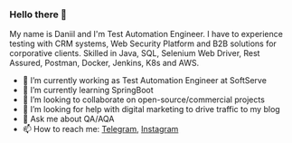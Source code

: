 ### Hello there 👋
My name is Daniil and I'm Test Automation Engineer. I have to experience testing with CRM systems, Web Security Platform and B2B solutions for corporative clients. Skilled in Java, SQL, Selenium Web Driver, Rest Assured, Postman, Docker, Jenkins, K8s and AWS. 

- 🔭 I’m currently working as Test Automation Engineer at SoftServe
- 🌱 I’m currently learning SpringBoot
- 👯 I’m looking to collaborate on open-source/commercial projects
- 🤔 I’m looking for help with digital marketing to drive traffic to my blog
- 💬 Ask me about QA/AQA 
- 📫 How to reach me:
[Telegram](https://t.me/Daniiiie), [Instagram](https://instagram.com/danil_assa)


<!--
**assa167/assa167** is a ✨ _special_ ✨ repository because its `README.md` (this file) appears on your GitHub profile.

Here are some ideas to get you started:
-->
